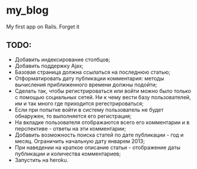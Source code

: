 my_blog
=======

My first app on Rails. Forget it

## TODO:

+ Добавить индексирование столбцов;
+ Добавить поддержку Ajax;
+ Базовая страница должна ссылаться на последнюю статью;
+ Отформатировать дату публикации комментария: методы вычисления приближенного времени должны подойти;
+ Сделать так, чтобы регистрироваться или войти можно было только с помощью социальных сетей. Ни к чему вести базу пользователей, им и так много где приходится регестрироваться;
+ Если при попытке войти в систему пользователь не будет обнаружен, то выполняется его регистрация;
+ На вкладке пользователя отображаются всего его комментарии и в перспективе - ответы на эти комментарии;
+ Добавить возможность поиска статей по дате публикации - год и месяц. Ограничить начальную дату январем 2013;
+ При наведении на краткое описание статьи - отображение даты публикации и количества комментариев;
+ Запустить на heroku.